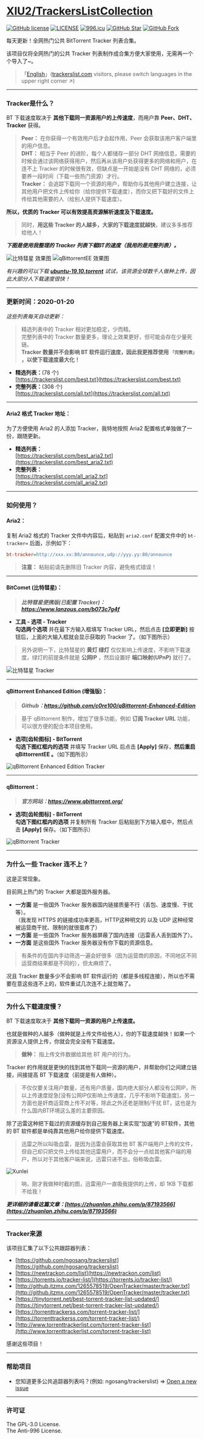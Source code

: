 # [XIU2/TrackersListCollection](https://github.com/XIU2/TrackersListCollection/blob/master/README-ZH.md)

[![GitHub license](https://img.shields.io/github/license/XIU2/TrackersListCollection.svg?style=flat-square)](https://github.com/XIU2/TrackersListCollection/blob/master/LICENSE)
[![LICENSE](https://img.shields.io/badge/license-Anti%20996-blue.svg?style=flat-square)](https://github.com/996icu/996.ICU/blob/master/LICENSE)
[![996.icu](https://img.shields.io/badge/link-996.icu-red.svg?style=flat-square)](https://996.icu)
[![GitHub Star](https://img.shields.io/github/stars/XIU2/TrackersListCollection.svg?style=flat-square&label=Star)](https://github.com/XIU2/TrackersListCollection/stargazers)
[![GitHub Fork](https://img.shields.io/github/forks/XIU2/TrackersListCollection.svg?style=flat-square&label=Fork)](https://github.com/XIU2/TrackersListCollection/network/members)

每天更新！全网热门公共 BitTorrent Tracker 列表合集。  

该项目仅将全网热门的公共 Tracker 列表制作成合集方便大家使用，无需再一个个导入了~。  

> 「[English](https://github.com/XIU2/TrackersListCollection/#readme)」([trackerslist.com](https://trackerslist.com) visitors, please switch languages in the upper right corner ↗)

****

### Tracker是什么？

BT 下载速度取决于 **其他下载同一资源用户的上传速度**，而用户靠 **Peer、DHT、Tracker** 获得。  

> **Peer：** 在你获得一个有效用户后才会起作用，Peer 会获取该用户客户端里的用户信息。  
> **DHT：** 相当于 Peer 的进阶，每个人都储存一部分 DHT 网络信息，需要的时候会通过该网络获得用户，然后再从该用户处获得更多的网络和用户，在连不上 Tracker 的时候很有效，但缺点是一开始是没有 DHT 网络的，必须要养一段时间（下载一些热门资源）才行。  
> **Tracker：** 会追踪下载同一个资源的用户，帮助你与其他用户建立连接，让其他用户把文件上传给你（给你提供下载速度），而你又把下载好的文件上传给其他需要的人（给别人提供下载速度）。

**所以，优质的 Tracker 可以有效提高资源解析速度及下载速度。**  

> 同时，**用这些 Tracker 的人越多，大家的下载速度就越快**，建议多多推荐给他人！

***下图是使用我整理的 Tracker 列表下载BT的速度（我用的是完整列表）。***

![比特彗星 效果图](https://trackerslist.com/img/zh-01.png)
![qBittorrentEE 效果图](https://trackerslist.com/img/zh-07.png)

*有兴趣的可以下载 **[ubuntu-19.10.torrent](http://releases.ubuntu.com/19.10/ubuntu-19.10-desktop-amd64.iso.torrent)** 试试，该资源全球数千人做种上传，因此大部分人下载速度很快！*

****

### 更新时间：2020-01-20

*这些列表每天自动更新：*

> 精选列表中的 Tracker 相对更加稳定，少而精。  
> 完整列表中的 Tracker 数量更多，理论上效果更好，但可能会存在少量死链。  
> **Tracker 数量并不会影响 BT 软件运行速度，因此我更推荐使用 `「完整列表」` ，以使下载速度最大化！**

* **精选列表：**(78 个)  
[https://trackerslist.com/best.txt](https://trackerslist.com/best.txt)
* **完整列表：**(308 个)  
[https://trackerslist.com/all.txt](https://trackerslist.com/all.txt)

****

#### Aria2 格式 Tracker 地址：

为了方便使用 Aria2 的人添加 Tracker，我特地按照 Aria2 配置格式单独做了一份，跟随更新。

* **精选列表：**  
[https://trackerslist.com/best_aria2.txt](https://trackerslist.com/best_aria2.txt)
* **完整列表：**  
[https://trackerslist.com/all_aria2.txt](https://trackerslist.com/all_aria2.txt)

****

### 如何使用？

#### Aria2：

复制 Aria2 格式的 Tracker 文件中内容后，粘贴到 `aria2.conf` 配置文件中的 `bt-tracker=` 后面，示例如下：
``` ini
bt-tracker=http://xxx.xx:80/announce,udp://yyy.yy:80/announce
```
> **注意：** 粘贴前请先删除旧 Tracker 内容，避免格式错误！

****

#### BitComet (比特彗星)：

> ***比特彗星便携版(已配置 Tracker)：https://www.lanzous.com/b073c7g4f***  

* **工具 - 选项 - Tracker**  
**勾选两个选项** 并在最下方输入框填写 Tracker URL，然后点击 **\[立即更新\]** 按钮后，上面的大输入框就会显示获取的 Tracker 了。（如下图所示）  
> 另外说明一下，比特彗星的 **黄灯 绿灯** 仅仅影响上传速度，不影响下载速度，绿灯的前提条件就是 **公网IP** ，然后设置好 **端口映射(UPnP)** 就行了。  

![比特彗星 Tracker](https://trackerslist.com/img/zh-04.png)

****

#### qBittorrent Enhanced Edition (增强版)：

> ***Github：https://github.com/c0re100/qBittorrent-Enhanced-Edition***  

> 基于 qBittorrent 制作，增加了很多功能，例如 **订阅 Tracker URL** 功能，可以很方便的配合本项目使用。

* **选项[齿轮图标] - BitTorrent**  
**勾选下图红框内的选项** 并填写 Tracker URL 后点击 **\[Apply\]** 保存，**然后重启 qBittorrentEE 。**（如下图所示）  

![qBittorrent Enhanced Edition Tracker](https://trackerslist.com/img/zh-06.png)

****

#### qBittorrent：

> ***官方网站：https://www.qbittorrent.org/***

* **选项[齿轮图标] - BitTorrent**  
**勾选下图红框内的选项** 并复制所有 Tracker 后粘贴到下方输入框中，然后点击 **\[Apply\]** 保存。（如下图所示）  

![qBittorrent Tracker](https://trackerslist.com/img/zh-05.png)

****

### 为什么一些 Tracker 连不上？

这是正常现象。  

目前网上热门的 Tracker 大都是国外服务器。  

- **一方面** 是一些国外 Tracker 服务器国内链接质量不行（丢包、速度慢、干扰等）。  
（我发现 HTTPS 的链接成功率更高，HTTP这种明文的 以及 UDP 这种经常被运营商干扰、限制的就很蛋疼了）  
- **一方面** 是一些国外 Tracker 服务器屏蔽了国内连接（迅雷丢人丢到国外了）。  
- **一方面** 是这些国外 Tracker 服务器没有你下载的资源信息。  

> 有条件的在国内手动筛选一遍会好很多（因为运营商的原因，不同地区不同运营商结果都是不同的），但太麻烦了。

况且 Tracker 数量多少不会影响 BT 软件运行的（都是多线程连接），所以也不需要在意这些连不上的，软件重试几次连不上就忽略了。

****

### 为什么下载速度慢？

BT 下载速度取决于 **其他下载同一资源的用户上传速度。**  

也就是做种的人越多（做种就是上传文件给他人），你的下载速度越快！如果一个资源没人提供上传，你就会完全没有下载速度。   

> **做种：** 指上传文件数据给其他 BT 用户的行为。

Tracker 的作用就是更快的找到其他下载同一资源的用户，并帮助你们之间建立链接，间接提高 BT 下载速度（前提是有人做种）。

> 不仅仅要关注用户数量，还有用户质量，国内绝大部分人都没有公网IP，所以上传速度捉急\[没有公网IP仅影响上传速度，几乎不影响下载速度\]，另一方面也是奸商运营商上传不对等，除此之外还老是限制/干扰 BT，这也是为什么国内BT环境这么差的主要原因。  

除了迅雷这种把下载过的资源缓存到自己服务器上来实现“加速”的 BT软件，其他的 BT 软件都是单纯靠其他用户给你提供下载速度。  

> 迅雷之所以叫吸血雷，是因为迅雷会获取其他 BT 客户端用户上传的文件，但自己却只把文件上传给其他迅雷用户，而不会分一点给其他客户端的用户，所以对于其他客户端来说，迅雷只进不出，俗称吸血雷。  

![Xunlei](https://trackerslist.com/img/zh-02.png)
> 呐，刚才我做种时截的图，迅雷用户一直吸我提供的上传，却 1KB 下载都不给我！

***更详细的请看这篇文章：[https://zhuanlan.zhihu.com/p/87193566](https://zhuanlan.zhihu.com/p/87193566)***

****

### Tracker来源

该项目汇集了以下公共跟踪器列表：
* [https://github.com/ngosang/trackerslist](https://github.com/ngosang/trackerslist)
* [https://newtrackon.com/list](https://newtrackon.com/list)
* [https://torrents.io/tracker-list/](https://torrents.io/tracker-list/)
* [http://github.itzmx.com/1265578519/OpenTracker/master/tracker.txt](http://github.itzmx.com/1265578519/OpenTracker/master/tracker.txt)
* [https://tinytorrent.net/best-torrent-tracker-list-updated/](https://tinytorrent.net/best-torrent-tracker-list-updated/)
* [https://torrenttrackerss.com/torrent-tracker-list/](https://torrenttrackerss.com/torrent-tracker-list/)
* [http://www.torrenttrackerlist.com/torrent-tracker-list](http://www.torrenttrackerlist.com/torrent-tracker-list)

感谢这些项目！

****

### 帮助项目

* 您知道更多公共追踪器列表吗？(例如: ngosang/trackerslist) => [Open a new issue](https://github.com/XIU2/TrackersListCollection/issues/new)

****

### 许可证
The GPL-3.0 License.  
The Anti-996 License.
